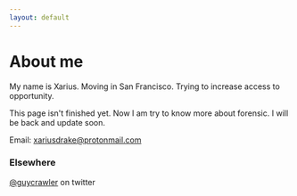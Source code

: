 ```yaml
---
layout: default
---
```


# About me

My name is Xarius. Moving in San Francisco. Trying to increase access to opportunity.

This page isn't finished yet. Now I am try to know more about forensic. I will be back and update soon.

Email: xariusdrake@protonmail.com

### Elsewhere

[@guycrawler](https://twitter.com/@guycrawler) on twitter